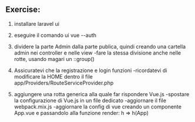 ## Exercise:

1. installare laravel ui

2. eseguire il comando ui vue --auth

3. dividere la parte Admin dalla parte publica, quindi creando una cartella admin nei controller e nelle view
   -fare la stessa divisione anche nelle rotte, usando magari un ::group()

4. Assicuratevi che la registrazione e login funzioni
   -ricordatevi di modificare la HOME dentro il file
   app/Providers/RouteServiceProvider.php

5. aggiungere una rotta generica alla quale far rispondere Vue.js
   -spostare la configurazione di Vue.js in un file dedicato
   -aggiornare il file webpack.mix.js
   -aggiornare la config di vue creando un componente App.vue e passandolo alla funzione render: h => h(App)
